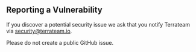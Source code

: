 ## Reporting a Vulnerability
If you discover a potential security issue we ask that you notify Terrateam via [security@terrateam.io](mailto:security@terrateam.io).

Please do not create a public GitHub issue.
